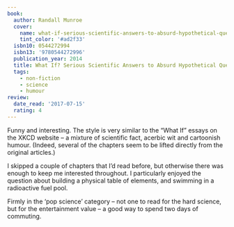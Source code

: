 ```yaml
---
book:
  author: Randall Munroe
  cover:
    name: what-if-serious-scientific-answers-to-absurd-hypothetical-questions.jpg
    tint_color: '#ad2f33'
  isbn10: 0544272994
  isbn13: '9780544272996'
  publication_year: 2014
  title: What If? Serious Scientific Answers to Absurd Hypothetical Questions
  tags:
    - non-fiction
    - science
    - humour
review:
  date_read: '2017-07-15'
  rating: 4
---
```


Funny and interesting. The style is very similar to the “What If” essays on the XKCD website – a mixture of scientific fact, acerbic wit and cartoonish humour. (Indeed, several of the chapters seem to be lifted directly from the original articles.)

I skipped a couple of chapters that I’d read before, but otherwise there was enough to keep me interested throughout. I particularly enjoyed the question about building a physical table of elements, and swimming in a radioactive fuel pool.

Firmly in the ‘pop science’ category – not one to read for the hard science, but for the entertainment value – a good way to spend two days of commuting.